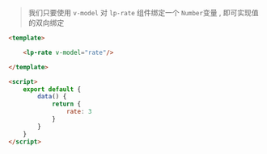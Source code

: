 >我们只要使用 `v-model` 对 `lp-rate` 组件绑定一个 `Number`变量 , 即可实现值的双向绑定

```html
<template>

    <lp-rate v-model="rate"/>

</template>

<script>
    export default {
        data() {
            return {
                rate: 3
            }
        }
    }
</script>
```